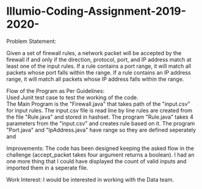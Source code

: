 # Illumio-Coding-Assignment-2019-2020-
Problem Statement: 

Given a set of firewall rules, a network packet will  be accepted by the firewall if and only if the direction, protocol, port, and IP address match at  least one of the input rules. If a rule contains a port range, it will match all packets whose port  falls within the range. If a rule contains an IP address range, it will match all packets whose IP  address falls within the range.  

Flow of the Program as Per Guidelines:  
Used Junit test case to test the working  of the code.  
The Main Program is the "Firewall.java"  that takes path of the "input.csv" for input rules. The input.csv file is read line by line rules are created from the file "Rule.java" and stored in hashset.  The program "Rule.java" takes 4 parameters from the  "input.csv" and creates rule based on it.  The program "Port.java" and "IpAddress.java" have range  so they are defined seperately and   

Improvements: 
The code has been designed keeping the asked flow in the challenge (accept_packet takes four argument  returns a boolean). I had an one more thing that I could  have displayed the count of valid inputs and  imported them in a seperate file.  

Work Interest: 
I would be interested in working with the Data team.
